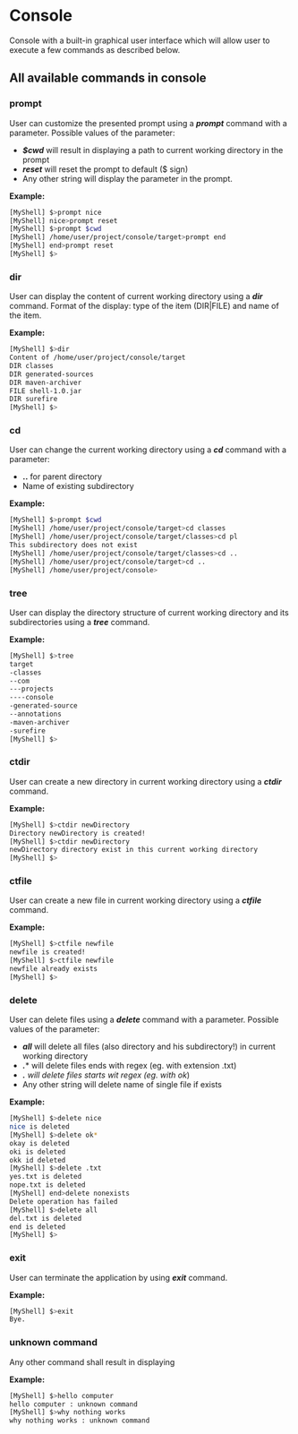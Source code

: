 # Console
Console with a built-in graphical user interface which will allow user to execute a few commands as described below.

## All available commands in console
### prompt
User can customize the presented prompt using a ***prompt*** command with a parameter.
Possible values of the parameter:
* ***$cwd*** will result in displaying a path to current working directory in the prompt
* ***reset*** will reset the prompt to default ($ sign)
* Any other string will display the parameter in the prompt.

**Example:**
```sh
[MyShell] $>prompt nice
[MyShell] nice>prompt reset
[MyShell] $>prompt $cwd
[MyShell] /home/user/project/console/target>prompt end
[MyShell] end>prompt reset
[MyShell] $>
```

### dir
User can display the content of current working directory using a ***dir*** command.
Format of the display: type of the item (DIR|FILE) and name of the item.

**Example:**
```sh
[MyShell] $>dir
Content of /home/user/project/console/target
DIR classes
DIR generated-sources
DIR maven-archiver
FILE shell-1.0.jar
DIR surefire
[MyShell] $>
```

### cd
User can change the current working directory using a ***cd*** command with a parameter:
* **..** for parent directory
* Name of existing subdirectory

**Example:**
```sh
[MyShell] $>prompt $cwd
[MyShell] /home/user/project/console/target>cd classes
[MyShell] /home/user/project/console/target/classes>cd pl
This subdirectory does not exist
[MyShell] /home/user/project/console/target/classes>cd ..
[MyShell] /home/user/project/console/target>cd ..
[MyShell] /home/user/project/console>
```

### tree
User can display the directory structure of current working directory
and its subdirectories using a ***tree*** command.

**Example:**
 ```sh
 [MyShell] $>tree
 target
 -classes
 --com
 ---projects
 ----console
 -generated-source
 --annotations
 -maven-archiver
 -surefire
 [MyShell] $>
 ```
### ctdir
User can create a new directory in current working directory using a ***ctdir*** command.

**Example:**
 ```sh
 [MyShell] $>ctdir newDirectory
 Directory newDirectory is created!
 [MyShell] $>ctdir newDirectory
 newDirectory directory exist in this current working directory
 [MyShell] $>
 ```
### ctfile
User can create a new file in current working directory using a ***ctfile*** command.

**Example:**
 ```sh
 [MyShell] $>ctfile newfile
 newfile is created!
 [MyShell] $>ctfile newfile
 newfile already exists
 [MyShell] $>
 ```

### delete
User can delete files using a ***delete*** command with a parameter.
Possible values of the parameter:
* ***all*** will delete all files (also directory and his subdirectory!) in current working directory
* ***.**** will delete files ends with regex (eg. with extension .txt)
* ****.*** will delete files starts wit regex (eg. with ok*)
* Any other string will delete name of single file if exists

**Example:**
```sh
[MyShell] $>delete nice
nice is deleted
[MyShell] $>delete ok*
okay is deleted
oki is deleted
okk id deleted
[MyShell] $>delete .txt
yes.txt is deleted
nope.txt is deleted
[MyShell] end>delete nonexists
Delete operation has failed
[MyShell] $>delete all
del.txt is deleted
end is deleted
[MyShell] $>
```

### exit
User can terminate the application by using ***exit*** command.

**Example:**
```sh
[MyShell] $>exit
Bye.
```

### unknown command
Any other command shall result in displaying

**Example:**
```sh
[MyShell] $>hello computer
hello computer : unknown command
[MyShell] $>why nothing works
why nothing works : unknown command
```

